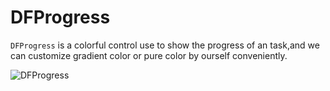 # DFProgress
`DFProgress` is a colorful control use to show the progress of an task,and we can customize gradient color or pure color by ourself conveniently.

![DFProgress](http://i4.piimg.com/580917/0e811e141590867d.gif)
